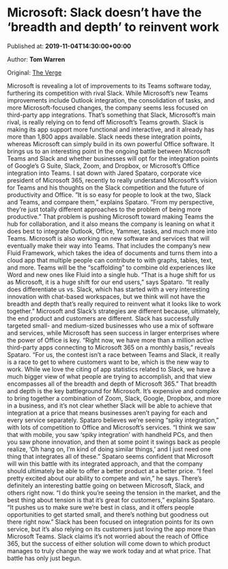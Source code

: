 
# Microsoft: Slack doesn’t have the ‘breadth and depth’ to reinvent work

Published at: **2019-11-04T14:30:00+00:00**

Author: **Tom Warren**

Original: [The Verge](https://www.theverge.com/2019/11/4/20947418/microsoft-slack-competition-future-of-work-interview)

Microsoft is revealing a lot of improvements to its Teams software today, furthering its competition with rival Slack. While Microsoft’s new Teams improvements include Outlook integration, the consolidation of tasks, and more Microsoft-focused changes, the company seems less focused on third-party app integrations. That’s something that Slack, Microsoft’s main rival, is really relying on to fend off Microsoft’s Teams growth. Slack is making its app support more functional and interactive, and it already has more than 1,800 apps available.
Slack needs these integration points, whereas Microsoft can simply build in its own powerful Office software. It brings us to an interesting point in the ongoing battle between Microsoft Teams and Slack and whether businesses will opt for the integration points of Google’s G Suite, Slack, Zoom, and Dropbox, or Microsoft’s Office integration into Teams. I sat down with Jared Spataro, corporate vice president of Microsoft 365, recently to really understand Microsoft’s vision for Teams and his thoughts on the Slack competition and the future of productivity and Office.
”It is so easy for people to look at the two, Slack and Teams, and compare them,” explains Spataro. “From my perspective, they’re just totally different approaches to the problem of being more productive.” That problem is pushing Microsoft toward making Teams the hub for collaboration, and it also means the company is leaning on what it does best to integrate Outlook, Office, Yammer, tasks, and much more into Teams.
Microsoft is also working on new software and services that will eventually make their way into Teams. That includes the company’s new Fluid Framework, which takes the idea of documents and turns them into a cloud app that multiple people can contribute to with graphs, tables, text, and more. Teams will be the “scaffolding” to combine old experiences like Word and new ones like Fluid into a single hub.
“That is a huge shift for us as Microsoft, it is a huge shift for our end users,” says Spataro. “It really does differentiate us vs. Slack, which has started with a very interesting innovation with chat-based workspaces, but we think will not have the breadth and depth that’s really required to reinvent what it looks like to work together.”
Microsoft and Slack’s strategies are different because, ultimately, the end product and customers are different. Slack has successfully targeted small- and medium-sized businesses who use a mix of software and services, while Microsoft has seen success in larger enterprises where the power of Office is key.
“Right now, we have more than a million active third-party apps connecting to Microsoft 365 on a monthly basis,” reveals Spataro. “For us, the contest isn’t a race between Teams and Slack, it really is a race to get to where customers want to be, which is the new way to work. While we love the citing of app statistics related to Slack, we have a much bigger view of what people are trying to accomplish, and that view encompasses all of the breadth and depth of Microsoft 365.”
That breadth and depth is the key battleground for Microsoft. It’s expensive and complex to bring together a combination of Zoom, Slack, Google, Dropbox, and more in a business, and it’s not clear whether Slack will be able to achieve that integration at a price that means businesses aren’t paying for each and every service separately.
Spataro believes we’re seeing “spiky integration,” with lots of competition to Office and Microsoft’s services. “I think we saw that with mobile, you saw ‘spiky integration’ with handheld PCs, and then you saw phone innovation, and then at some point it swings back as people realize, ‘Oh hang on, I’m kind of doing similar things,’ and I just need one thing that integrates all of these.”
Spataro seems confident that Microsoft will win this battle with its integrated approach, and that the company should ultimately be able to offer a better product at a better price. “I feel pretty excited about our ability to compete and win,” he says. There’s definitely an interesting battle going on between Microsoft, Slack, and others right now. “I do think you’re seeing the tension in the market, and the best thing about tension is that it’s great for customers,” explains Spataro. “It pushes us to make sure we’re best in class, and it offers people opportunities to get started small, and there’s nothing but goodness out there right now.”
Slack has been focused on integration points for its own service, but it’s also relying on its customers just loving the app more than Microsoft Teams. Slack claims it’s not worried about the reach of Office 365, but the success of either solution will come down to which product manages to truly change the way we work today and at what price. That battle has only just begun.
